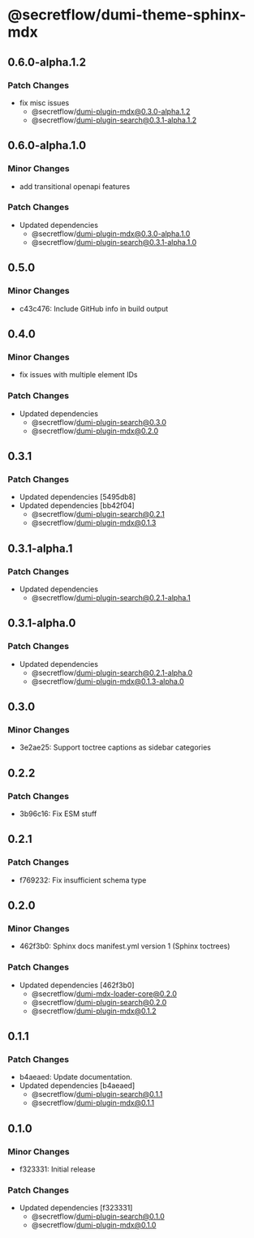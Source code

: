 # @secretflow/dumi-theme-sphinx-mdx

## 0.6.0-alpha.1.2

### Patch Changes

- fix misc issues
  - @secretflow/dumi-plugin-mdx@0.3.0-alpha.1.2
  - @secretflow/dumi-plugin-search@0.3.1-alpha.1.2

## 0.6.0-alpha.1.0

### Minor Changes

- add transitional openapi features

### Patch Changes

- Updated dependencies
  - @secretflow/dumi-plugin-mdx@0.3.0-alpha.1.0
  - @secretflow/dumi-plugin-search@0.3.1-alpha.1.0

## 0.5.0

### Minor Changes

- c43c476: Include GitHub info in build output

## 0.4.0

### Minor Changes

- fix issues with multiple element IDs

### Patch Changes

- Updated dependencies
  - @secretflow/dumi-plugin-search@0.3.0
  - @secretflow/dumi-plugin-mdx@0.2.0

## 0.3.1

### Patch Changes

- Updated dependencies [5495db8]
- Updated dependencies [bb42f04]
  - @secretflow/dumi-plugin-search@0.2.1
  - @secretflow/dumi-plugin-mdx@0.1.3

## 0.3.1-alpha.1

### Patch Changes

- Updated dependencies
  - @secretflow/dumi-plugin-search@0.2.1-alpha.1

## 0.3.1-alpha.0

### Patch Changes

- Updated dependencies
  - @secretflow/dumi-plugin-search@0.2.1-alpha.0
  - @secretflow/dumi-plugin-mdx@0.1.3-alpha.0

## 0.3.0

### Minor Changes

- 3e2ae25: Support toctree captions as sidebar categories

## 0.2.2

### Patch Changes

- 3b96c16: Fix ESM stuff

## 0.2.1

### Patch Changes

- f769232: Fix insufficient schema type

## 0.2.0

### Minor Changes

- 462f3b0: Sphinx docs manifest.yml version 1 (Sphinx toctrees)

### Patch Changes

- Updated dependencies [462f3b0]
  - @secretflow/dumi-mdx-loader-core@0.2.0
  - @secretflow/dumi-plugin-search@0.2.0
  - @secretflow/dumi-plugin-mdx@0.1.2

## 0.1.1

### Patch Changes

- b4aeaed: Update documentation.
- Updated dependencies [b4aeaed]
  - @secretflow/dumi-plugin-search@0.1.1
  - @secretflow/dumi-plugin-mdx@0.1.1

## 0.1.0

### Minor Changes

- f323331: Initial release

### Patch Changes

- Updated dependencies [f323331]
  - @secretflow/dumi-plugin-search@0.1.0
  - @secretflow/dumi-plugin-mdx@0.1.0
